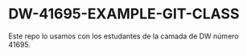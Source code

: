 # DW-41695-EXAMPLE-GIT-CLASS
Este repo lo usamos con los estudantes de la camada de DW número 41695.
